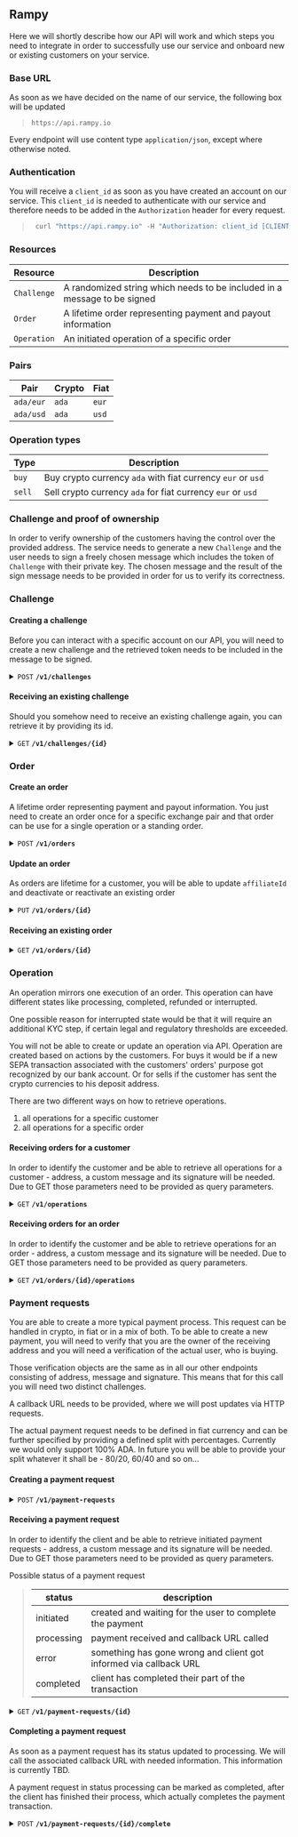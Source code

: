 ## Rampy

Here we will shortly describe how our API will work and which steps you need to integrate in order to successfully use our service and onboard new or existing customers on your service.

### Base URL

As soon as we have decided on the name of our service, the following box will be updated

> ```
> https://api.rampy.io
> ```

Every endpoint will use content type `application/json`, except where otherwise noted.

### Authentication

You will receive a `client_id` as soon as you have created an account on our service. This `client_id` is needed to authenticate with our service and therefore needs to be added in the `Authorization` header for every request.

> ```javascript
>  curl "https://api.rampy.io" -H "Authorization: client_id [CLIENT_ID]"
> ```

### Resources

| Resource  | Description |
|-----------|-------------|
| `Challenge` | A randomized string which needs to be included in a message to be signed |
| `Order` | A lifetime order representing payment and payout information |
| `Operation` | An initiated operation of a specific order |

### Pairs

| Pair | Crypto | Fiat |
|------|--------|------|
| `ada/eur` | `ada` | `eur` |
| `ada/usd` | `ada` | `usd` |

### Operation types

| Type  | Description |
|-----------|-------------|
| `buy` | Buy crypto currency `ada` with fiat currency `eur` or `usd` |
| `sell` | Sell crypto currency `ada` for fiat currency `eur` or `usd` |

### Challenge and proof of ownership

In order to verify ownership of the customers having the control over the provided address. The service needs to generate a new `Challenge` and the user needs to sign a freely chosen message which includes the token of `Challenge` with their private key. The chosen message and the result of the sign message needs to be provided in order for us to verify its correctness.

### Challenge

#### Creating a challenge

Before you can interact with a specific account on our API, you will need to create a new challenge and the retrieved token needs to be included in the message to be signed.

<details>
 <summary><code>POST</code> <code><b>/v1/challenges</b></code></summary>

##### Response

```javascript
{
  "id": "a22d7e45-a8b7-4299-a6e1-ea840ac121e6",
  "token": "0ca13mp9ud",
  "expiresAt": "2023-11-09T04:35:55.111Z",
  "completedAt": null
}
```

</details>

#### Receiving an existing challenge

Should you somehow need to receive an existing challenge again, you can retrieve it by providing its id.

<details>
 <summary><code>GET</code> <code><b>/v1/challenges/{id}</b></code></summary>

##### URL parameter

> | name      |  type     | data type               | description                                                           |
> |-----------|-----------|-------------------------|-----------------------------------------------------------------------|
> | id      |  required | guid   | id of a challenge  |


##### Response

```javascript
{
  "id": "a22d7e45-a8b7-4299-a6e1-ea840ac121e6",
  "token": "0ca13mp9ud",
  "expiresAt": "2023-11-09T04:35:55.111Z",
  "completedAt": null
}
```

</details>

### Order

#### Create an order

A lifetime order representing payment and payout information. You just need to create an order once for a specific exchange pair and that order can be use for a single operation or a standing order.

<details>
 <summary><code>POST</code> <code><b>/v1/orders</b></code></summary>

##### Request body

```javascript
{
  "active": true,
  "affiliateId": "f9c5446d-c181-4bd2-a617-7cc1577f6673",
  "payment": {
    "currency": "eur",
    "userIban": "DE43500105174745259888"
  },
  "payout": {
    "currency": "ada",
    "address": "addr1qy0pzgt024cw4wvyczqrnn26e4eu63c2apjrwlyqacf4ap8fzulm3x467tv5jq5fv8d8vnm0v0xh0rtwl29mv5f9e4csqa78s3",
  },
  "verification": {
    "message": "I confirm my address. (0ca13mp9ud)",
    "signature": "<signed message>",
  }
}
```

`affiliateId` is optional

##### Response

```javascript
{
  "id": "bd221687-0e8e-41d4-868c-e2d878e3024e",
  "active": true,
  "createdAt": "2023-11-09T04:36:55.111Z",
  "updatedAt": "2023-11-09T04:36:55.111Z",
  "affiliateId": "f9c5446d-c181-4bd2-a617-7cc1577f6673",
  "feeRate": 0.025,
  "payment": {
    "currency": "eur",
    "userIban": "DE43500105174745259888"
    "purpose": "",
    "iban": "",
    "bankName": "",
    "bankStreet": "",
    "bankPostalCode": "",
    "bankTown": "",
    "bankCountry": "",
    "bic": "",
    "name": "Rampy",
    "street": "",
    "postalCode": "",
    "town": "",
    "country": "",
  },
  "payout": {
    "currency": "ada",
    "address": "addr1qy0pzgt024cw4wvyczqrnn26e4eu63c2apjrwlyqacf4ap8fzulm3x467tv5jq5fv8d8vnm0v0xh0rtwl29mv5f9e4csqa78s3",
  }
}
```

*Info: empty properties are unknown at the moment.*

</details>

#### Update an order

As orders are lifetime for a customer, you will be able to update `affiliateId` and deactivate or reactivate an existing order

<details>
 <summary><code>PUT</code> <code><b>/v1/orders/{id}</b></code></summary>

##### URL parameter

> | name      |  type     | data type               | description                                                           |
> |-----------|-----------|-------------------------|-----------------------------------------------------------------------|
> | id      |  required | guid   | id of an order  |

##### Request body

```javascript
{
  "active": false,
  "affiliateId": "5dd6139c-18ee-4eb6-b9c5-7de82be5c7bc",
  "verification": {
    "message": "I confirm my address. (0ca13mp9ud)",
    "signature": "<signed message>",
  }
}
```

`affiliateId` is optional

##### Response

```javascript
{
  "id": "bd221687-0e8e-41d4-868c-e2d878e3024e",
  "active": false,
  "affiliateId": "5dd6139c-18ee-4eb6-b9c5-7de82be5c7bc",
  "createdAt": "2023-11-09T04:36:55.111Z",
  "updatedAt": "2023-11-10T08:12:11.111Z",
  "feeRate": 0.025,
  "payment": {
    "currency": "eur",
    "userIban": "DE43500105174745259888"
    "purpose": "",
    "iban": "",
    "bankName": "",
    "bankStreet": "",
    "bankPostalCode": "",
    "bankTown": "",
    "bankCountry": "",
    "bic": "",
    "name": "Rampy",
    "street": "",
    "postalCode": "",
    "town": "",
    "country": "",
  },
  "payout": {
    "currency": "ada",
    "address": "addr1qy0pzgt024cw4wvyczqrnn26e4eu63c2apjrwlyqacf4ap8fzulm3x467tv5jq5fv8d8vnm0v0xh0rtwl29mv5f9e4csqa78s3",
  }
}
```

*Info: empty properties are unknown at the moment.*

</details>

#### Receiving an existing order

<details>
 <summary><code>GET</code> <code><b>/v1/orders/{id}</b></code></summary>

##### URL parameter

> | name      |  type     | data type               | description                                                           |
> |-----------|-----------|-------------------------|-----------------------------------------------------------------------|
> | id      |  required | guid   | id of an order  |

##### Response

```javascript
{
  "id": "bd221687-0e8e-41d4-868c-e2d878e3024e",
  "active": false,
  "affiliateId": "5dd6139c-18ee-4eb6-b9c5-7de82be5c7bc",
  "createdAt": "2023-11-09T04:36:55.111Z",
  "updatedAt": "2023-11-10T08:12:11.111Z",
  "feeRate": 0.025,
  "payment": {
    "currency": "eur",
    "userIban": "DE43500105174745259888"
    "purpose": "",
    "iban": "",
    "bankName": "",
    "bankStreet": "",
    "bankPostalCode": "",
    "bankTown": "",
    "bankCountry": "",
    "bic": "",
    "name": "Rampy",
    "street": "",
    "postalCode": "",
    "town": "",
    "country": "",
  },
  "payout": {
    "currency": "ada",
    "address": "addr1qy0pzgt024cw4wvyczqrnn26e4eu63c2apjrwlyqacf4ap8fzulm3x467tv5jq5fv8d8vnm0v0xh0rtwl29mv5f9e4csqa78s3",
  }
}
```

*Info: empty properties are unknown at the moment.*

</details>

### Operation

An operation mirrors one execution of an order. This operation can have different states like processing, completed, refunded or interrupted.

One possible reason for interrupted state would be that it will require an additional KYC step, if certain legal and regulatory thresholds are exceeded.

You will not be able to create or update an operation via API. Operation are created based on actions by the customers. For buys it would be if a new SEPA transaction associated with the customers' orders' purpose got recognized by our bank account. Or for sells if the customer has sent the crypto currencies to his deposit address.

There are two different ways on how to retrieve operations.

1. all operations for a specific customer
2. all operations for a specific order

#### Receiving orders for a customer

In order to identify the customer and be able to retrieve all operations for a customer - address, a custom message and its signature will be needed. Due to GET those parameters need to be provided as query parameters.

<details>
 <summary><code>GET</code> <code><b>/v1/operations</b></code></summary>

##### Query parameter

> | name      |  type     | data type               | description                                                           |
> |-----------|-----------|-------------------------|-----------------------------------------------------------------------|
> | address      |  required | string   | address of the customer  |
> | message      |  required | string   | custom message containing a challenge  |
> | signature      |  required | string   | signature of the provided message  |

##### Response processing

```javascript
[{
  "id": "c2741bc9-b280-4b85-ac8f-16ec8d4b77a9",
  "orderId": "18f3b65f-4bd4-426f-8a23-dc2de1cde7e6",
  "feeRate": 0.025,
  "pair": "ada/eur",
  "type": "buy",
  "state": "processing",
  "cost": 100.00,
  "createdAt": "2023-11-12T08:11:55.111Z",
  "updatedAt": "2023-11-12T08:12:11.111Z",
  "amount": 257.73195876,
  "rate": 0.388,
  "fee": 2.50,
  "interruptInfo": null,
  "refundInfo": null,
  "payout": null,
}]
```

##### Response completed

```javascript
[{
  "id": "c2741bc9-b280-4b85-ac8f-16ec8d4b77a9",
  "orderId": "18f3b65f-4bd4-426f-8a23-dc2de1cde7e6",
  "feeRate": 0.025,
  "pair": "ada/eur",
  "type": "buy",
  "state": "completed",
  "cost": 100.00,
  "createdAt": "2023-11-12T08:11:55.111Z",
  "updatedAt": "2023-11-12T08:14:11.111Z",
  "amount": 257.73195876,
  "rate": 0.388,
  "fee": 2.50,
  "interruptInfo": null,
  "refundInfo": null,
  "payout": {
    "txId": "09ae8be8147d47519036fff7babb350b1cf66219973f475aa3e763089b19c161",
    "address": "addr1qy0pzgt024cw4wvyczqrnn26e4eu63c2apjrwlyqacf4ap8fzulm3x467tv5jq5fv8d8vnm0v0xh0rtwl29mv5f9e4csqa78s3",
    "blockHeight": null,
    "confirmed": false,
    "fee": 0.00003123,
    "amount": 257.73195876
  }
}]
```

##### Response interrupted

```javascript
[{
  "id": "c2741bc9-b280-4b85-ac8f-16ec8d4b77a9",
  "orderId": "18f3b65f-4bd4-426f-8a23-dc2de1cde7e6",
  "feeRate": 0.025,
  "pair": "ada/eur",
  "type": "buy",
  "state": "interrupted",
  "cost": 100.00,
  "createdAt": "2023-11-12T08:11:55.111Z",
  "updatedAt": "2023-11-12T08:12:11.111Z",
  "amount": null,
  "rate": null,
  "fee": null,
  "interruptInfo": {
    "code": "kyc_required",
    "id": "22b69a5c-2585-40ec-a95b-a28518b84215"
  },
  "refundInfo": null,
  "payout": null,
}]
```

##### Response refunded

```javascript
[{
  "id": "c2741bc9-b280-4b85-ac8f-16ec8d4b77a9",
  "orderId": "18f3b65f-4bd4-426f-8a23-dc2de1cde7e6",
  "feeRate": 0.025,
  "pair": "ada/eur",
  "type": "buy",
  "state": "refunded",
  "cost": 100.00,
  "createdAt": "2023-11-12T08:11:55.111Z",
  "updatedAt": "2023-11-12T08:12:11.111Z",
  "amount": 257.73195876,
  "rate": 0.388,
  "fee": 2.50,
  "interruptInfo": null,
  "refundInfo": {
    "code": "customExceededThreshold"
  },
  "payout": null,
}]
```

</details>

#### Receiving orders for an order

In order to identify the customer and be able to retrieve operations for an order - address, a custom message and its signature will be needed. Due to GET those parameters need to be provided as query parameters.

<details>
 <summary><code>GET</code> <code><b>/v1/orders/{id}/operations</b></code></summary>

##### URL parameter

> | name      |  type     | data type               | description                                                           |
> |-----------|-----------|-------------------------|-----------------------------------------------------------------------|
> | id      |  required | guid   | id of an order  |

##### Query parameter

> | name      |  type     | data type               | description                                                           |
> |-----------|-----------|-------------------------|-----------------------------------------------------------------------|
> | address      |  required | string   | address of the customer  |
> | message      |  required | string   | custom message containing a challenge |
> | signature      |  required | string   | signature of the provided message  |

</details>

### Payment requests

You are able to create a more typical payment process. This request can be handled in crypto, in fiat or in a mix of both. To be able to create a new payment, you will need to verify that you are the owner of the receiving address and you will need a verification of the actual user, who is buying.

Those verification objects are the same as in all our other endpoints consisting of address, message and signature. This means that for this call you will need two distinct challenges.

A callback URL needs to be provided, where we will post updates via HTTP requests.

The actual payment request needs to be defined in fiat currency and can be further specified by providing a defined split with percentages. Currently we would only support 100% ADA. In future you will be able to provide your split whatever it shall be - 80/20, 60/40 and so on...

#### Creating a payment request

<details>
 <summary><code>POST</code> <code><b>/v1/payment-requests</b></code></summary>

##### Request body

```javascript
{
  "active": true,
  "callbackUrl": "https://your.callback.url.service/",
  "payment": {
    "currency": "eur",
    "userIban": "DE43500105174745259888"
  },
  "receiver": {
    "address": "<receiver address>",
    "message": "I confirm my address. (2apjrxlyqa)",
    "signature": "<signed message>",
  },
  "requests": {
    "amount": 800,
    "currency": "eur",
    "split": {
      "ada": 1,
      "fiat": 0
    }
  },
  "verification": {
    "address": "<user address",
    "message": "I confirm my address. (0ca13mp9ud)",
    "signature": "<signed message>",
  }
}
```

##### Response

```javascript
{
  "id": "bd221687-0e8e-41d4-868c-e2d878e3024e",
  "active": true,
  "createdAt": "2023-11-09T04:36:55.111Z",
  "updatedAt": "2023-11-09T04:36:55.111Z",
  "status": "initiated",
  "paymentFiat": {
    "currency": "eur",
    "userIban": "DE43500105174745259888"
    "purpose": "",
    "iban": "",
    "bankName": "",
    "bankStreet": "",
    "bankPostalCode": "",
    "bankTown": "",
    "bankCountry": "",
    "bic": "",
    "name": "Rampy",
    "street": "",
    "postalCode": "",
    "town": "",
    "country": "",
  },
  "paymentCrypto": {
    "address": "<receiver address>",
    "amount": 1333,
    "token": "ada"
  }
  "payout": {
    "address": "<user address>",
  }
}
```

*Info: empty properties are unknown at the moment.*

</details>

#### Receiving a payment request

In order to identify the client and be able to retrieve initiated payment requests - address, a custom message and its signature will be needed. Due to GET those parameters need to be provided as query parameters.

Possible status of a payment request
> | status      |  description     |
> |-----------|-----------|
> | initiated      |  created and waiting for the user to complete the payment     |
> | processing      |  payment received and callback URL called     |
> | error      |  something has gone wrong and client got informed via callback URL     |
> | completed      |  client has completed their part of the transaction     |

<details>
 <summary><code>GET</code> <code><b>/v1/payment-requests/{id}</b></code></summary>

##### URL parameter

> | name      |  type     | data type               | description                                                           |
> |-----------|-----------|-------------------------|-----------------------------------------------------------------------|
> | id      |  required | guid   | id of a payment request  |

##### Query parameter

> | name      |  type     | data type               | description                                                           |
> |-----------|-----------|-------------------------|-----------------------------------------------------------------------|
> | address      |  required | string   | address of the customer  |
> | message      |  required | string   | custom message containing a challenge |
> | signature      |  required | string   | signature of the provided message  |

##### Response

```javascript
[{
  "id": "bd221687-0e8e-41d4-868c-e2d878e3024e",
  "active": true,
  "createdAt": "2023-11-09T04:36:55.111Z",
  "updatedAt": "2023-11-09T04:36:55.111Z",
  "status": "processing",
  "paymentFiat": {
    "currency": "eur",
    "userIban": "DE43500105174745259888"
    "purpose": "",
    "iban": "",
    "bankName": "",
    "bankStreet": "",
    "bankPostalCode": "",
    "bankTown": "",
    "bankCountry": "",
    "bic": "",
    "name": "Rampy",
    "street": "",
    "postalCode": "",
    "town": "",
    "country": "",
  },
  "paymentCrypto": {
    "address": "<receiver address>",
    "amount": 1333,
    "token": "ada"
  }
  "payout": {
    "address": "<user address>",
  }
}]
```

*Info: empty properties are unknown at the moment.*

</details>

#### Completing a payment request

As soon as a payment request has its status updated to processing. We will call the associated callback URL with needed information. This information is currently TBD.

A payment request in status processing can be marked as completed, after the client has finished their process, which actually completes the payment transaction.

<details>
 <summary><code>POST</code> <code><b>/v1/payment-requests/{id}/complete</b></code></summary>

##### Request body

```javascript
{
  "receiver": {
    "address": "<receiver address>",
    "message": "I confirm my address. (2apjrxlyqa)",
    "signature": "<signed message>",
  }
}
```

##### Response

```javascript
{
  "id": "bd221687-0e8e-41d4-868c-e2d878e3024e",
  "active": true,
  "createdAt": "2023-11-09T04:36:55.111Z",
  "updatedAt": "2023-11-09T04:36:55.111Z",
  "status": "completed",
  "paymentFiat": {
    "currency": "eur",
    "userIban": "DE43500105174745259888"
    "purpose": "",
    "iban": "",
    "bankName": "",
    "bankStreet": "",
    "bankPostalCode": "",
    "bankTown": "",
    "bankCountry": "",
    "bic": "",
    "name": "Rampy",
    "street": "",
    "postalCode": "",
    "town": "",
    "country": "",
  },
  "paymentCrypto": {
    "address": "<receiver address>",
    "amount": 1333,
    "token": "ada"
  }
  "payout": {
    "address": "<user address>",
  }
}
```